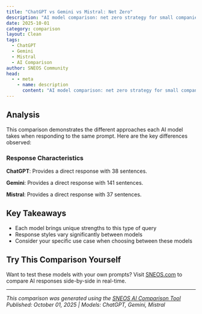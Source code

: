 ```yaml
---
title: "ChatGPT vs Gemini vs Mistral: Net Zero"
description: "AI model comparison: net zero strategy for small companies..."
date: 2025-10-01
category: comparison
layout: Clean
tags:
  - ChatGPT
  - Gemini
  - Mistral
  - AI Comparison
author: SNEOS Community
head:
  - - meta
    - name: description
      content: "AI model comparison: net zero strategy for small companies..."
---
```


<ChatComparison
  title="ChatGPT vs Gemini vs Mistral: Net Zero"
  prompt="net zero strategy for small companies"
  :responses='{
    "ChatGPT": "Creating a net zero strategy for small companies involves planning and implementing actions to reduce greenhouse gas emissions to as close to zero as possible, with any remaining emissions being balanced by offsetting measures. Here\u2019s a straightforward guide tailored for small businesses:\n\n### 1. Understand Your Carbon Footprint\n- **Measure Emissions:** Start by calculating your current carbon footprint. Include emissions from energy use, transportation, waste, and supply chain activities.\n- **Use Tools:** Utilize online carbon footprint calculators designed for small businesses or consider hiring a consultant for a more detailed assessment.\n\n### 2. Set Clear, Achievable Goals\n- **Define Targets:** Set specific, time-bound objectives for reducing emissions (e.g., 30% reduction in 5 years).\n- **Align with Net Zero:** Plan for achieving net zero emissions by a realistic target year (e.g., 2030 or 2040).\n\n### 3. Reduce Energy Consumption\n- **Energy Efficiency:** Upgrade lighting to LEDs, use energy-efficient appliances, and improve insulation in premises.\n- **Behavioral Changes:** Encourage simple actions like turning off equipment when not in use.\n\n### 4. Switch to Renewable Energy\n- **Renewable Energy Sources:** Consider installing solar panels or purchasing green energy from your utility provider.\n- **Green Tariffs:** If on grid electricity, switch to suppliers offering renewable energy options.\n\n### 5. Optimize Transportation and Logistics\n- **Reduce Travel:** Use virtual meetings whenever possible.\n- **Vehicle Choices:** Transition company vehicles to electric or hybrid models.\n- **Efficient Routing:** Plan logistics to reduce fuel usage.\n\n### 6. Manage Waste and Materials\n- **Reduce, Reuse, Recycle:** Implement waste reduction programs.\n- **Sustainable Sourcing:** Choose suppliers with environmentally friendly practices.\n\n### 7. Offset Remaining Emissions\n- **Carbon Offsets:** Invest in verified carbon offset projects like reforestation or renewable energy initiatives to balance out unavoidable emissions.\n\n### 8. Engage Employees and Stakeholders\n- **Training:** Educate employees on sustainability practices.\n- **Collaboration:** Involve customers and suppliers in your net zero journey.\n\n### 9. Monitor, Report, and Improve\n- **Regular Reviews:** Track progress against targets regularly.\n- **Transparency:** Report progress to stakeholders.\n- **Continual Improvement:** Adjust strategies based on outcomes and new technologies.\n\n### 10. Leverage Support and Resources\n- **Government Programs:** Explore grants, incentives, or advisory services.\n- **Industry Groups:** Join networks for knowledge sharing and partnerships.\n\n---\n\n### Example: Simple Net Zero Plan for a Small Company\n\n| Step                  | Action                                 | Timeline      |\n|-----------------------|--------------------------------------|---------------|\n| Measure footprint      | Use online calculator                 | Month 1       |\n| Set targets           | 30% reduction in 5 years               | Month 2       |\n| Energy efficiency      | Switch to LED lighting                | Months 3-6    |\n| Renewable energy       | Purchase green electricity            | Month 6       |\n| Transportation         | Promote remote work                   | Ongoing       |\n| Waste reduction        | Implement recycling program          | Month 4       |\n| Carbon offsets         | Purchase offsets for residual emissions | Annually      |\n| Employee engagement    | Sustainability training               | Month 5       |\n| Monitoring             | Quarterly progress reports            | Ongoing       |\n\n---\n\nIf you need, I can also help draft a more detailed strategy tailored to your industry or specific business circumstances.",
    "Gemini": "Okay, let\u0027s break down a net-zero strategy for small companies. It\u0027s about reducing your carbon footprint and offsetting any unavoidable emissions to achieve a balance.  It\u0027s achievable and can even be a business advantage.\n\n**I. Understanding Your Starting Point: Measurement (The Carbon Footprint Audit)**\n\n*   **Why it\u0027s Crucial:** You can\u0027t manage what you don\u0027t measure.  This identifies the biggest emission sources, allowing you to focus efforts.\n*   **Scope 1, 2, and (at least some) 3:**\n    *   **Scope 1: Direct Emissions.**  Emissions from sources you own or control.\n        *   *Examples:* Company vehicles (gasoline/diesel), on-site combustion of fuels (heating oil, natural gas), refrigerant leaks, industrial processes.\n    *   **Scope 2: Indirect Emissions (Electricity).** Emissions from the generation of purchased electricity, heat, or cooling.\n        *   *Example:*  Electricity used to power your office, factory, or equipment.\n    *   **Scope 3: Other Indirect Emissions.**  All other emissions that occur in your company\u0027s value chain (both upstream and downstream). *This is the trickiest, but also potentially the largest portion of a small company\u0027s footprint.* Start with the most relevant categories.\n        *   *Examples:*\n            *   **Purchased Goods and Services:**  Emissions from the production of the goods and services you buy (office supplies, raw materials, etc.).\n            *   **Capital Goods:** Emissions from the manufacturing of equipment and machinery.\n            *   **Fuel- and Energy-Related Activities (Not Included in Scope 1 or 2):**  Emissions related to the extraction, production, and transportation of fuels and electricity you use.\n            *   **Transportation and Distribution (Upstream and Downstream):**  Emissions from transporting goods to you and from you to your customers.\n            *   **Waste Generated in Operations:** Emissions from the disposal of waste you generate.\n            *   **Business Travel:** Emissions from employee travel for work.\n            *   **Employee Commuting:** Emissions from employees traveling to and from work.\n            *   **Use of Sold Products:** Emissions from customers using your products. (If applicable)\n            *   **End-of-Life Treatment of Sold Products:** Emissions from the disposal of your products. (If applicable)\n            *   **Franchises:** Emissions from franchised businesses (if applicable)\n            *   **Investments:** Emissions from your investments (if applicable)\n\n*   **How to Do It:**\n    *   **Gather Data:**  Collect data on your energy bills, fuel consumption, travel expenses, purchasing records, waste disposal, etc.\n    *   **Use a Carbon Accounting Tool/Calculator:**  Several online tools can help you calculate your footprint.  Some free options exist (though may be limited), and paid options offer more features and support.  Examples:\n        *   **Free/Low Cost:**\n            *   EPA\u0027s Simplified GHG Emissions Calculator\n            *   Carbon Trust\u0027s SME Carbon Footprint Calculator\n        *   **Paid (More Comprehensive):**\n            *   Watershed\n            *   Persefoni\n            *   Plan A\n    *   **Consider a Consultant:** If you\u0027re overwhelmed, a sustainability consultant can guide you through the process, especially for Scope 3.\n    *   **Focus on the Significant:**  Pareto principle (80/20 rule) applies. Identify the 20% of your activities that generate 80% of your emissions.\n\n**II. Setting Targets and Reduction Strategies**\n\n*   **Science-Based Targets (Recommended):**  Align your reduction targets with what climate science says is necessary to limit global warming.  The Science Based Targets initiative (SBTi) is a good resource. However, official SBTi validation might be too complex/expensive for a very small company.  You can still use their principles.\n*   **Set a Baseline Year:** Choose a year to measure your emissions against.  Typically, this is a recent year for which you have good data.\n*   **Reduction Targets:** Aim for significant reductions in the short-term (e.g., 30-50% reduction by 2030) and a long-term goal of net-zero by 2050 (or earlier, if possible).\n*   **Prioritize Direct Reductions:** Offsetting is important, but *reducing* your emissions should be the primary focus.\n\n**III. Actionable Steps for Emission Reduction**\n\nHere\u0027s a breakdown of reduction strategies, categorized by Scope:\n\n*   **Scope 1: Direct Emissions**\n    *   **Fleet Management:**\n        *   Transition to electric vehicles (EVs) or hybrid vehicles as feasible.\n        *   Optimize driving habits (e.g., reduce idling, improve fuel efficiency).\n        *   Implement a carpooling or public transportation program.\n    *   **On-Site Energy Efficiency:**\n        *   Upgrade to energy-efficient equipment (e.g., HVAC systems, lighting).\n        *   Improve insulation to reduce heating and cooling needs.\n        *   Regularly maintain equipment to ensure optimal performance.\n    *   **Process Optimization:**\n        *   Review industrial processes to identify opportunities for emission reduction (e.g., using alternative materials, improving efficiency).\n        *   Implement leak detection and repair programs for refrigerants.\n*   **Scope 2: Indirect Emissions (Electricity)**\n    *   **Energy Efficiency:**\n        *   Conduct an energy audit to identify areas for improvement.\n        *   Install smart thermostats and energy management systems.\n        *   Turn off equipment when not in use.\n    *   **Renewable Energy:**\n        *   Purchase renewable energy certificates (RECs) to offset your electricity consumption.\n        *   Install on-site solar panels or other renewable energy sources.\n        *   Switch to a green energy supplier, if available.\n*   **Scope 3: Other Indirect Emissions**\n    *   **Supply Chain Engagement:**\n        *   Work with suppliers to reduce their emissions.\n        *   Prioritize suppliers with strong sustainability practices.\n        *   Ask suppliers for carbon data related to the goods and services they provide you.\n    *   **Business Travel:**\n        *   Encourage virtual meetings instead of in-person travel.\n        *   Choose lower-emission transportation options (e.g., trains over planes).\n        *   Offset business travel emissions.\n    *   **Waste Management:**\n        *   Implement a comprehensive recycling program.\n        *   Reduce waste generation through source reduction and reuse.\n        *   Compost organic waste.\n    *   **Employee Commuting:**\n        *   Encourage employees to use public transportation, bike, or walk to work.\n        *   Offer incentives for carpooling or electric vehicle use.\n        *   Implement a remote work policy.\n    *   **Product Design (If Applicable):**\n        *   Design products for durability and longevity.\n        *   Use recycled or sustainably sourced materials.\n        *   Consider the end-of-life impact of your products.\n    *   **Purchasing Policies:**\n        *   Prioritize buying products and services from companies with strong environmental performance.\n        *   Consider the carbon footprint of different products and services when making purchasing decisions.\n\n**IV. Offsetting Unavoidable Emissions**\n\n*   **What is Offsetting?**  Compensating for your emissions by funding projects that remove or reduce an equivalent amount of CO2 from the atmosphere.  *Offsetting should be a last resort after you\u0027ve done everything you can to reduce your own emissions.*\n*   **Choose High-Quality Offsets:**  Not all offsets are created equal. Look for projects that are:\n    *   **Verified:**  Certified by reputable organizations (e.g., Gold Standard, Verra, Climate Action Reserve).\n    *   **Additional:**  The emission reductions wouldn\u0027t have happened without the offset project.\n    *   **Permanent:**  The carbon storage is long-term (e.g., reforestation projects).\n    *   **Real:**  The emission reductions are measurable and verifiable.\n    *   **Avoid Double Counting:** Ensure the emission reductions are only claimed once.\n*   **Types of Offset Projects:**\n    *   **Reforestation/Afforestation:** Planting trees to absorb CO2.\n    *   **Renewable Energy Projects:** Supporting the development of solar, wind, or other renewable energy sources.\n    *   **Carbon Capture and Storage (CCS):** Capturing CO2 from industrial sources and storing it underground.\n    *   **Direct Air Capture (DAC):** Removing CO2 directly from the atmosphere.\n    *   **Community-Based Projects:** Supporting sustainable development projects in local communities.\n*   **Offset Providers:**  Research and choose a reputable offset provider. Some examples include:\n    *   NativeEnergy\n    *   Terrapass\n    *   South Pole\n\n**V. Reporting and Transparency**\n\n*   **Why Report?**  Demonstrates commitment, builds trust with stakeholders, and tracks progress.\n*   **Annual Reporting:**  Publish an annual sustainability report outlining your emissions, reduction targets, and progress.\n*   **Transparency:**  Be open about your methodology, data sources, and assumptions.\n*   **Consider a Framework:**  While formal frameworks might be too much for a very small company, understanding the principles of frameworks like GRI (Global Reporting Initiative) can help you structure your reporting.\n*   **Communicate Your Progress:** Share your sustainability efforts with customers, employees, and other stakeholders through your website, social media, and other channels.\n\n**VI. Engaging Employees and Stakeholders**\n\n*   **Employee Engagement:**\n    *   Educate employees about your net-zero strategy and their role in achieving it.\n    *   Encourage employee participation in sustainability initiatives.\n    *   Provide incentives for sustainable behavior.\n*   **Stakeholder Communication:**\n    *   Communicate your net-zero goals and progress to customers, suppliers, investors, and the community.\n    *   Solicit feedback from stakeholders on your sustainability efforts.\n    *   Collaborate with stakeholders to develop and implement sustainable solutions.\n\n**VII. Continuous Improvement**\n\n*   **Regular Monitoring and Evaluation:** Track your progress against your targets and identify areas for improvement.\n*   **Adaptation and Innovation:**  Be prepared to adapt your strategy as new technologies and best practices emerge.\n*   **Stay Informed:**  Keep up-to-date on the latest climate science, policy developments, and sustainability trends.\n*   **Re-evaluate Your Footprint:** At least every few years, recalculate your carbon footprint to ensure you\u0027re accurately measuring your emissions and tracking progress.\n\n**Key Considerations for Small Companies:**\n\n*   **Start Small and Scale Up:** Don\u0027t try to do everything at once. Focus on the most impactful actions first.\n*   **Cost-Effectiveness:** Prioritize solutions that provide the greatest emission reductions at the lowest cost. Many energy efficiency measures have a good ROI.\n*   **Leverage Existing Resources:** Take advantage of free resources, tools, and programs offered by government agencies, industry associations, and non-profit organizations.\n*   **Collaboration:** Partner with other businesses or organizations to share resources and expertise.\n*   **Focus on Your Core Business:** Integrate sustainability into your core business operations, rather than treating it as a separate initiative.\n*   **Communicate Authentically:** Be honest about your progress and challenges.  Customers and stakeholders appreciate transparency.\n*   **Seek External Funding:** Explore opportunities for grants, loans, or tax incentives to support your sustainability initiatives.\n\n**Benefits of a Net-Zero Strategy for Small Companies:**\n\n*   **Reduced Operating Costs:** Energy efficiency measures can save money on utility bills.\n*   **Enhanced Brand Reputation:** Customers are increasingly demanding sustainable products and services.\n*   **Attract and Retain Talent:** Employees are more likely to work for companies that are committed to sustainability.\n*   **Improved Access to Capital:** Investors are increasingly considering environmental, social, and governance (ESG) factors when making investment decisions.\n*   **Increased Innovation:** Sustainability can drive innovation and create new business opportunities.\n*   **Contribution to a Sustainable Future:** Help combat climate change and protect the environment.\n\nBy following these steps, small companies can develop and implement a successful net-zero strategy that benefits their business and the planet. Remember that it\u0027s a journey, not a destination, and continuous improvement is key. Good luck!\n",
    "Mistral": "Creating a net zero strategy for small companies involves setting a clear goal to reduce greenhouse gas emissions to as close to zero as possible, and then offsetting any remaining emissions. Here\u0027s a step-by-step strategy to help small companies achieve net zero:\n\n1. **Commitment and Understanding:**\n   - Make a public commitment to achieve net zero emissions.\n   - Understand the concept of net zero and the three scopes of emissions (Scope 1: Direct emissions, Scope 2: Indirect emissions from purchased energy, Scope 3: Other indirect emissions).\n\n2. **Measure Your Carbon Footprint:**\n   - Calculate your company\u0027s baseline emissions across all three scopes.\n   - Use available tools and guides, such as the GHG Protocol, for accurate measurement.\n\n3. **Set Clear Targets:**\n   - Establish short-term and long-term emission reduction targets (e.g., 50% reduction by 2030, net zero by 2050).\n   - Ensure targets are science-based and align with the Paris Agreement.\n\n4. **Reduce Emissions:**\n   - Implement energy efficiency measures (e.g., LED lighting, energy-efficient equipment).\n   - Transition to renewable energy sources.\n   - Improve waste management and recycling practices.\n   - Encourage sustainable transportation for employees and goods.\n   - Engage with suppliers to reduce Scope 3 emissions.\n\n5. **Offset Remaining Emissions:**\n   - Invest in credible carbon offset projects (e.g., reforestation, community projects, carbon capture technologies) to neutralize remaining emissions.\n   - Ensure offsets are verified, permanent, and would not occur without your investment.\n\n6. **Integrate Net Zero into Business Strategy:**\n   - Align net zero goals with overall business objectives.\n   - Engage employees, customers, and stakeholders in your net zero journey.\n   - Monitor and report progress regularly.\n\n7. **Continuous Improvement:**\n   - Regularly review and update your net zero strategy.\n   - Stay informed about best practices and new technologies.\n   - Be prepared to adjust your strategy based on feedback and lessons learned.\n\n8. **Certification and Recognition:**\n   - Consider obtaining certification or recognition for your net zero achievements (e.g., B Corp Certification, UN Climate Neutral Now).\n\nHere are some resources to help small companies develop their net zero strategy:\n\n- Science Based Targets initiative (SBTi)\n- Carbon Trust\n- CDP (formerly Carbon Disclosure Project)\n- United Nations Framework Convention on Climate Change (UNFCCC)\n- Local government and industry-specific resources"
  }'
  published-date="15:49"
/>

## Analysis

This comparison demonstrates the different approaches each AI model takes when responding to the same prompt. Here are the key differences observed:

### Response Characteristics

**ChatGPT**: Provides a direct response with 38 sentences. 

**Gemini**: Provides a direct response with 141 sentences. 

**Mistral**: Provides a direct response with 37 sentences. 

## Key Takeaways

- Each model brings unique strengths to this type of query
- Response styles vary significantly between models
- Consider your specific use case when choosing between these models

## Try This Comparison Yourself

Want to test these models with your own prompts? Visit [SNEOS.com](https://sneos.com) to compare AI responses side-by-side in real-time.

---

*This comparison was generated using the [SNEOS AI Comparison Tool](https://sneos.com)*
*Published: October 01, 2025 | Models: ChatGPT, Gemini, Mistral*
